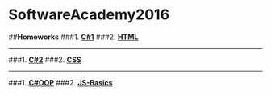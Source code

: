 # SoftwareAcademy2016
##**Homeworks**
###1. **[C#1](https://github.com/KaloyanIT/SoftwareAcademy2016/tree/master/Homeworks/C%231)**
###2. **[HTML](https://github.com/KaloyanIT/SoftwareAcademy2016/tree/master/Homeworks/HTML)**
_____________________________________________________________________________________________
###1. **[C#2](https://github.com/KaloyanIT/SoftwareAcademy2016/tree/master/Homeworks/C%231)**
###2. **[CSS](https://github.com/KaloyanIT/SoftwareAcademy2016/tree/master/Homeworks/HTML)**
_____________________________________________________________________________________________
###1. **[C#OOP](https://github.com/KaloyanIT/SoftwareAcademy2016/tree/master/Homeworks/C%231)**
###2. **[JS-Basics](https://github.com/KaloyanIT/SoftwareAcademy2016/tree/master/Homeworks/HTML)**
